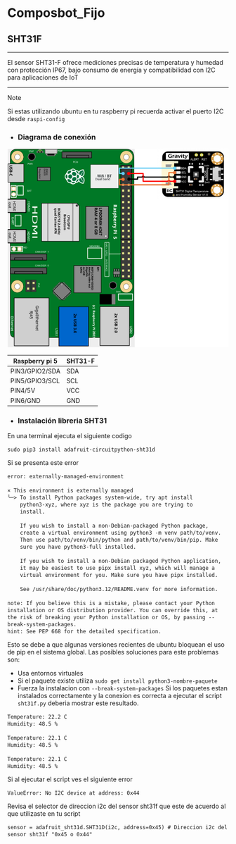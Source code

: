 # Composbot_Fijo
## SHT31F
___
El sensor SHT31-F ofrece mediciones precisas de temperatura y humedad con protección IP67, bajo consumo de energía y compatibilidad con I2C para aplicaciones de IoT
___
>[!NOTE]
> 
> Si estas utilizando ubuntu en tu raspberry pi recuerda activar el puerto I2C desde `raspi-config`
- ### Diagrama de conexión 
![img.png](img.png)

| Raspberry pi 5  | SHT31-F |
|---|---|
| PIN3/GPIO2/SDA  | SDA  |
| PIN5/GPIO3/SCL  | SCL  |
| PIN4/5V  | VCC  |
| PIN6/GND  | GND  |

- ### Instalación libreria SHT31
En una terminal ejecuta el siguiente codigo
~~~~
sudo pip3 install adafruit-circuitpython-sht31d
~~~~
Si se presenta este error 
~~~~
error: externally-managed-environment

× This environment is externally managed
╰─> To install Python packages system-wide, try apt install
    python3-xyz, where xyz is the package you are trying to
    install.
    
    If you wish to install a non-Debian-packaged Python package,
    create a virtual environment using python3 -m venv path/to/venv.
    Then use path/to/venv/bin/python and path/to/venv/bin/pip. Make
    sure you have python3-full installed.
    
    If you wish to install a non-Debian packaged Python application,
    it may be easiest to use pipx install xyz, which will manage a
    virtual environment for you. Make sure you have pipx installed.
    
    See /usr/share/doc/python3.12/README.venv for more information.

note: If you believe this is a mistake, please contact your Python installation or OS distribution provider. You can override this, at the risk of breaking your Python installation or OS, by passing --break-system-packages.
hint: See PEP 668 for the detailed specification.
~~~~
Esto se debe a que algunas versiones recientes de ubuntu bloquean el uso de pip en el sistema global. 
Las posibles soluciones para este problemas son: 
- Usa entornos virtuales 
- Si el paquete existe utiliza `sudo get install python3-nombre-paquete`
- Fuerza la instalacion con `--break-system-packages`
Si los paquetes estan instalados correctamente y la conexion es correcta a ejecutar el script `sht31f.py` deberia mostrar este resultado.
~~~~
Temperature: 22.2 C
Humidity: 48.5 %

Temperature: 22.1 C
Humidity: 48.5 %

Temperature: 22.1 C
Humidity: 48.5 %
~~~~
Si al ejecutar el script ves el siguiente error 
~~~~
ValueError: No I2C device at address: 0x44
~~~~
Revisa el selector de direccion i2c del sensor sht31f que este de acuerdo al que utilizaste en tu script
~~~~
sensor = adafruit_sht31d.SHT31D(i2c, address=0x45) # Direccion i2c del sensor sht31f "0x45 o 0x44"
~~~~
